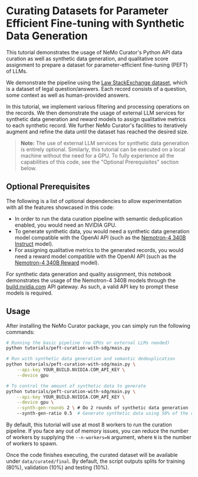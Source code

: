 # Curating Datasets for Parameter Efficient Fine-tuning with Synthetic Data Generation

This tutorial demonstrates the usage of NeMo Curator's Python API data curation as well as synthetic
data generation, and qualitative score assignment to prepare a dataset for parameter-efficient fine-tuning (PEFT) of LLMs.

We demonstrate the pipeline using the [Law StackExchange dataset](https://huggingface.co/datasets/ymoslem/Law-StackExchange),
which is a dataset of legal question/answers. Each record consists of a question, some context as
well as human-provided answers.

In this tutorial, we implement various filtering and processing operations on the records. We then
demonstrate the usage of external LLM services for synthetic data generation and reward models to
assign qualitative metrics to each synthetic record. We further NeMo Curator's facilities
to iteratively augment and refine the data until the dataset has reached the desired size.

> **Note:** The use of external LLM services for synthetic data generation is entirely optional.
> Similarly, this tutorial can be executed on a local machine without the need for a GPU. To fully
> experience all the capabilities of this code, see the "Optional Prerequisites" section below.

## Optional Prerequisites

The following is a list of optional dependencies to allow experimentation with all the features
showcased in this code:

* In order to run the data curation pipeline with semantic deduplication enabled, you would need an
NVIDIA GPU.
* To generate synthetic data, you would need a synthetic data generation model compatible with the OpenAI API (such as the [Nemotron-4 340B Instruct](https://catalog.ngc.nvidia.com/orgs/nvidia/teams/nemo/models/nemotron-4-340b-instruct) model).
* For assigning qualitative metrics to the generated records, you would need a reward model compatible with the OpenAI API (such as the [Nemotron-4 340B Reward](https://catalog.ngc.nvidia.com/orgs/nvidia/teams/nemo/models/nemotron-4-340b-reward) model).

For synthetic data generation and quality assignment, this notebook demonstrates the usage of the
Nemotron-4 340B models through the [build.nvidia.com](https://build.nvidia.com) API gateway. As such,
a valid API key to prompt these models is required.

## Usage
After installing the NeMo Curator package, you can simply run the following commands:
```bash
# Running the basic pipeline (no GPUs or external LLMs needed)
python tutorials/peft-curation-with-sdg/main.py

# Run with synthetic data generation and semantic dedeuplication
python tutorials/peft-curation-with-sdg/main.py \
    --api-key YOUR_BUILD.NVIDIA.COM_API_KEY \
    --device gpu

# To control the amount of synthetic data to generate
python tutorials/peft-curation-with-sdg/main.py \
    --api-key YOUR_BUILD.NVIDIA.COM_API_KEY \
    --device gpu \
    --synth-gen-rounds 2 \ # Do 2 rounds of synthetic data generation
    --synth-gen-ratio 0.5  # Generate synthetic data using 50% of the real data
```

By default, this tutorial will use at most 8 workers to run the curation pipeline. If you face any
out of memory issues, you can reduce the number of workers by supplying the `--n-workers=N` argument,
where `N` is the number of workers to spawn.

Once the code finishes executing, the curated dataset will be available under `data/curated/final`.
By default, the script outputs splits for training (80%), validation (10%) and testing (10%).
